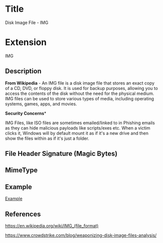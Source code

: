 # Title

Disk Image File - IMG

# Extension

IMG

## Description

**From Wikipedia** - An IMG file is a disk image file that stores an exact copy of a CD, DVD, or floppy disk. It is used for backup purposes, allowing you to access the contents of the disk without the need for the physical medium. IMG files can be used to store various types of media, including operating systems, games, apps, and movies.


**Security Concerns***

IMG Files, like ISO files are sometimes emailed/linked to in Phishing emails as they can hide malicious payloads like scripts/exes etc. When a victim clicks it, Windows will by default mount it as if it's a new drive and then show the files within as if it's just a folder.

## File Header Signature (Magic Bytes)



## MimeType


## Example

[Example](/example.img)

## References

https://en.wikipedia.org/wiki/IMG_(file_format)

https://www.crowdstrike.com/blog/weaponizing-disk-image-files-analysis/




